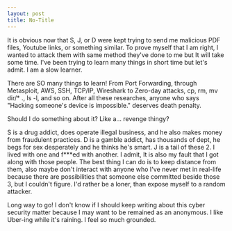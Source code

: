 ```yaml
---
layout: post
title: No-Title
---
```


It is obvious now that S, J, or D were kept trying to send me malicious PDF files, Youtube links, or something similar. To prove myself that I am right, I wanted to attack them with same method they've done to me but It will take some time. I've been trying to learn many things in short time but let's admit. I am a slow learner. 

There are SO many things to learn! From Port Forwarding, through Metasploit, AWS, SSH, TCP/IP, Wireshark to Zero-day attacks, cp, rm,  mv dir/* ., ls -l, and so on. After all these researches, anyone who says "Hacking someone's device is impossible." deserves death penalty.

Should I do something about it? Like a... revenge thingy?

S is a drug addict, does operate illegal business, and he also makes money from fraudulent practices. D is a gamble addict, has thousands of dept, he begs for sex desperately and he thinks he's smart. J is a tail of these 2. I lived with one and f***ed with another. I admit, It is also my fault that I got along with those people. The best thing I can do is to keep distance from them, also maybe don't interact with anyone who I've never met in real-life because there are possibilities that someone else committed beside those 3, but I couldn't figure. I'd rather be a loner, than expose myself to a random attacker.

Long way to go! I don't know if I should keep writing about this cyber security matter because I may want to be remained as an anonymous. 
I like Uber-ing while it's raining. I feel so much grounded.
